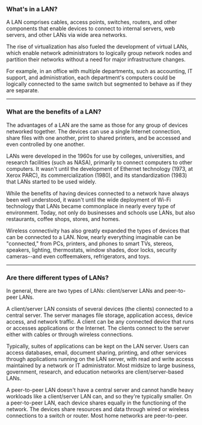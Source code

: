 ### What's in a LAN?

A LAN comprises cables, access points, switches, routers, and other components that enable devices to connect to internal servers, web servers, and other LANs via wide area networks.

The rise of virtualization has also fueled the development of virtual LANs, which enable network administrators to logically group network nodes and partition their networks without a need for major infrastructure changes.

For example, in an office with multiple departments, such as accounting, IT support, and administration, each department's computers could be logically connected to the same switch but segmented to behave as if they are separate.

---

### What are the benefits of a LAN?

The advantages of a LAN are the same as those for any group of devices networked together. The devices can use a single Internet connection, share files with one another, print to shared printers, and be accessed and even controlled by one another.

LANs were developed in the 1960s for use by colleges, universities, and research facilities (such as NASA), primarily to connect computers to other computers. It wasn't until the development of Ethernet technology (1973, at Xerox PARC), its commercialization (1980), and its standardization (1983) that LANs started to be used widely.

While the benefits of having devices connected to a network have always been well understood, it wasn't until the wide deployment of Wi-Fi technology that LANs became commonplace in nearly every type of environment. Today, not only do businesses and schools use LANs, but also restaurants, coffee shops, stores, and homes.

Wireless connectivity has also greatly expanded the types of devices that can be connected to a LAN. Now, nearly everything imaginable can be "connected," from PCs, printers, and phones to smart TVs, stereos, speakers, lighting, thermostats, window shades, door locks, security cameras--and even coffeemakers, refrigerators, and toys.

---

### Are there different types of LANs?

In general, there are two types of LANs: client/server LANs and peer-to-peer LANs.

A client/server LAN consists of several devices (the clients) connected to a central server. The server manages file storage, application access, device access, and network traffic. A client can be any connected device that runs or accesses applications or the Internet. The clients connect to the server either with cables or through wireless connections.

Typically, suites of applications can be kept on the LAN server. Users can access databases, email, document sharing, printing, and other services through applications running on the LAN server, with read and write access maintained by a network or IT administrator. Most midsize to large business, government, research, and education networks are client/server-based LANs.

A peer-to-peer LAN doesn't have a central server and cannot handle heavy workloads like a client/server LAN can, and so they're typically smaller. On a peer-to-peer LAN, each device shares equally in the functioning of the network. The devices share resources and data through wired or wireless connections to a switch or router. Most home networks are peer-to-peer.